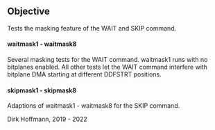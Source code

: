 ## Objective

Tests the masking feature of the WAIT and SKIP command.

#### waitmask1 - waitmask8

Several masking tests for the WAIT command. waitmask1 runs with no bitplanes enabled. All other tests let the WAIT command interfere with bitplane DMA starting at different DDFSTRT positions.

#### skipmask1 - skipmask8

Adaptions of waitmask1 - waitmask8 for the SKIP command. 


Dirk Hoffmann, 2019 - 2022
